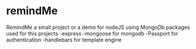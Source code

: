 # remindMe
RemindMe
a small project or a demo for nodeJS using MongoDb
packages used for this projects
-express
-mongoose for mongodb
-Passport for authentication
-handlebars for template engine

